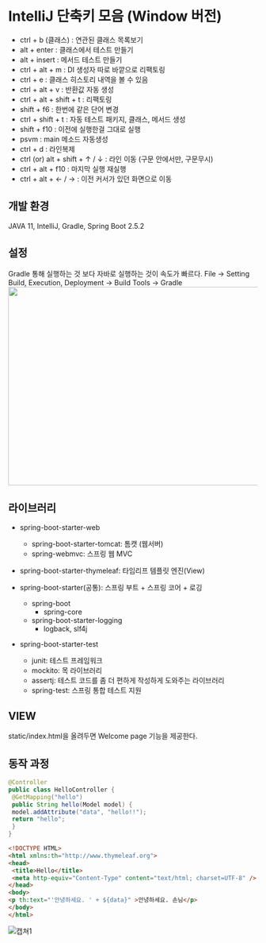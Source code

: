# IntelliJ 단축키 모음 (Window 버전)

+ ctrl + b (클래스) : 연관된 클래스 목록보기
+ alt + enter : 클래스에서 테스트 만들기
+ alt + insert : 메서드 테스트 만들기
+ ctrl + alt + m : DI 생성자 따로 바깥으로 리팩토링
+ ctrl + e : 클래스 히스토리 내역을 볼 수 있음
+ ctrl + alt + v : 반환값 자동 생성
+ ctrl + alt + shift + t : 리팩토링
+ shift + f6 : 한번에 같은 단어 변경
+ ctrl + shift + t : 자동 테스트 패키지, 클래스, 메서드 생성
+ shift + f10 : 이전에 실행한걸 그대로 실행
+ psvm : main 메소드 자동생성
+ ctrl + d : 라인복제
+ ctrl (or) alt + shift + ↑ / ↓ : 라인 이동 (구문 안에서만, 구문무시)
+ ctrl + alt + f10 : 마지막 실행 재실행
+ ctrl + alt + <- / -> : 이전 커서가 있던 화면으로 이동


## 개발 환경 
JAVA 11, IntelliJ, Gradle, Spring Boot 2.5.2

## 설정 
Gradle 통해 실행하는 것 보다 자바로 실행하는 것이 속도가 빠르다. 
File -> Setting
Build, Execution, Deployment -> Build Tools -> Gradle 
<img src="https://user-images.githubusercontent.com/81945553/126821863-d68d984a-6df0-46dd-9a56-09eca3527cb3.png"  width="700" height="400">


## 라이브러리 
- spring-boot-starter-web
    - spring-boot-starter-tomcat: 톰캣 (웹서버)
    - spring-webmvc: 스프링 웹 MVC

- spring-boot-starter-thymeleaf: 타임리프 템플릿 엔진(View)
- spring-boot-starter(공통): 스프링 부트 + 스프링 코어 + 로깅
    - spring-boot
        - spring-core
    - spring-boot-starter-logging
        - logback, slf4j
- spring-boot-starter-test
    - junit: 테스트 프레임워크
    - mockito: 목 라이브러리
    - assertj: 테스트 코드를 좀 더 편하게 작성하게 도와주는 라이브러리
    - spring-test: 스프링 통합 테스트 지원

## VIEW 
static/index.html을 올려두면 Welcome page 기능을 제공한다. 

## 동작 과정 

```java
@Controller
public class HelloController {
 @GetMapping("hello")
 public String hello(Model model) {
 model.addAttribute("data", "hello!!");
 return "hello";
 }
}
```

```html
<!DOCTYPE HTML>
<html xmlns:th="http://www.thymeleaf.org">
<head>
 <title>Hello</title>
 <meta http-equiv="Content-Type" content="text/html; charset=UTF-8" />
</head>
<body>
<p th:text="'안녕하세요. ' + ${data}" >안녕하세요. 손님</p>
</body>
</html>
```

![캡쳐1](https://user-images.githubusercontent.com/81945553/126821474-4e440e40-a628-4469-b044-41f79a614fd2.png)

